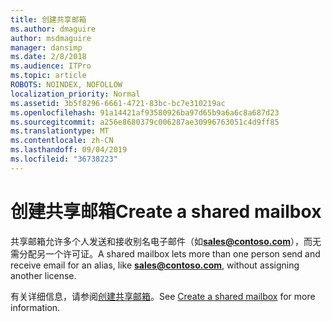 ```yaml
---
title: 创建共享邮箱
ms.author: dmaguire
author: msdmaguire
manager: dansimp
ms.date: 2/8/2018
ms.audience: ITPro
ms.topic: article
ROBOTS: NOINDEX, NOFOLLOW
localization_priority: Normal
ms.assetid: 3b5f8296-6661-4721-83bc-bc7e310219ac
ms.openlocfilehash: 91a14421af93580926ba97d65b9a6a6c8a687d23
ms.sourcegitcommit: a256e8680379c006287ae30996763051c4d9ff85
ms.translationtype: MT
ms.contentlocale: zh-CN
ms.lasthandoff: 09/04/2019
ms.locfileid: "36738223"
---
```

# <a name="create-a-shared-mailbox"></a><span data-ttu-id="b7f79-102">创建共享邮箱</span><span class="sxs-lookup"><span data-stu-id="b7f79-102">Create a shared mailbox</span></span>

<span data-ttu-id="b7f79-103">共享邮箱允许多个人发送和接收别名电子邮件（如**sales@contoso.com**），而无需分配另一个许可证。</span><span class="sxs-lookup"><span data-stu-id="b7f79-103">A shared mailbox lets more than one person send and receive email for an alias, like **sales@contoso.com**, without assigning another license.</span></span>
  
<span data-ttu-id="b7f79-104">有关详细信息，请参阅[创建共享邮箱](https://docs.microsoft.com/office365/admin/email/create-a-shared-mailbox)。</span><span class="sxs-lookup"><span data-stu-id="b7f79-104">See [Create a shared mailbox](https://docs.microsoft.com/office365/admin/email/create-a-shared-mailbox) for more information.</span></span> 
  

